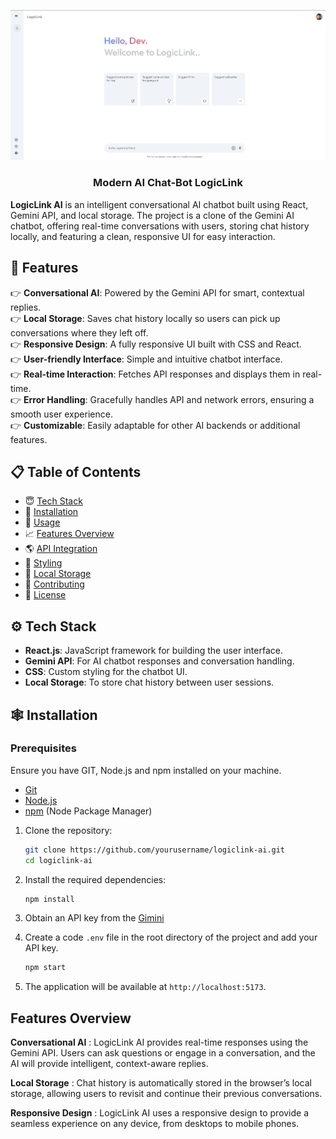 ![Website Image](./website.png)

<h3 align="center">Modern AI Chat-Bot LogicLink</h3>

**LogicLink AI** is an intelligent conversational AI chatbot built using React, Gemini API, and local storage. The project is a clone of the Gemini AI chatbot, offering real-time conversations with users, storing chat history locally, and featuring a clean, responsive UI for easy interaction.

## 🔋 Features

👉 **Conversational AI**: Powered by the Gemini API for smart, contextual replies. <br>
👉 **Local Storage**: Saves chat history locally so users can pick up conversations where they left off.<br>
👉 **Responsive Design**: A fully responsive UI built with CSS and React.<br>
👉 **User-friendly Interface**: Simple and intuitive chatbot interface.<br>
👉 **Real-time Interaction**: Fetches API responses and displays them in real-time.<br>
👉 **Error Handling**: Gracefully handles API and network errors, ensuring a smooth user experience.<br>
👉 **Customizable**: Easily adaptable for other AI backends or additional features.<br>


## 📋 Table of Contents

- 😇 [Tech Stack](#tech-stack)
- 💾 [Installation](#installation)
- 🫸 [Usage](#usage)
- 📈 [Features Overview](#features-overview)
- 🌎 [API Integration](#api-integration)
- 💈 [Styling](#styling)
- 📍 [Local Storage](#local-storage)
- 🥈 [Contributing](#contributing)
- 🪪 [License](#license)


## ⚙️ Tech Stack

- **React.js**: JavaScript framework for building the user interface.
- **Gemini API**: For AI chatbot responses and conversation handling.
- **CSS**: Custom styling for the chatbot UI.
- **Local Storage**: To store chat history between user sessions.

## 🕸️ Installation

### Prerequisites
Ensure you have GIT, Node.js and npm installed on your machine.
- [Git](https://git-scm.com/)
- [Node.js](https://nodejs.org/en)
- [npm](https://www.npmjs.com/) (Node Package Manager)


1. Clone the repository:

   ```bash
   git clone https://github.com/yourusername/logiclink-ai.git
   cd logiclink-ai
   ```

2. Install the required dependencies:
   ```bash
   npm install
   ```
3. Obtain an API key from the [Gimini](https://ai.google.dev/gemini-api?_gl=1*1f81ou5*_up*MQ..&gclid=Cj0KCQjwi5q3BhCiARIsAJCfuZkyAv28ZGIr7Th2ryf4VPxm85hUVGWkOhfctMIn683rwnF_o68_jFwaAp_wEALw_wcB)

4. Create a code <code>.env</code> file in the root directory of the project and add your API key.
   ```bash
   npm start
   ```
5. The application will be available at <code>http://localhost:5173</code>.

## Features Overview

**Conversational AI** :
LogicLink AI provides real-time responses using the Gemini API. Users can ask questions or engage in a conversation, and the AI will provide intelligent, context-aware replies.

**Local Storage** :
Chat history is automatically stored in the browser’s local storage, allowing users to revisit and continue their previous conversations.

**Responsive Design** :
LogicLink AI uses a responsive design to provide a seamless experience on any device, from desktops to mobile phones.